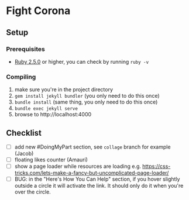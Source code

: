 # Fight Corona

## Setup
### Prerequisites
* [Ruby 2.5.0](https://www.ruby-lang.org/en/downloads/) or higher, you can check by running `ruby -v`

### Compiling
1. make sure you're in the project directory
2. `gem install jekyll bundler` (you only need to do this once)
2. `bundle install` (same thing, you only need to do this once)
3. `bundle exec jekyll serve`
4. browse to http://localhost:4000

## Checklist
- [ ] add new #DoingMyPart section, see `collage` branch for example (Jacob)
- [ ] floating likes counter (Amauri)
- [ ] show a page loader while resources are loading
      e.g. https://css-tricks.com/lets-make-a-fancy-but-uncomplicated-page-loader/
- [ ] BUG: in the "Here's How You Can Help" section, if you hover slightly outside a circle it will activate the link. It should only do it when you're over the circle.
